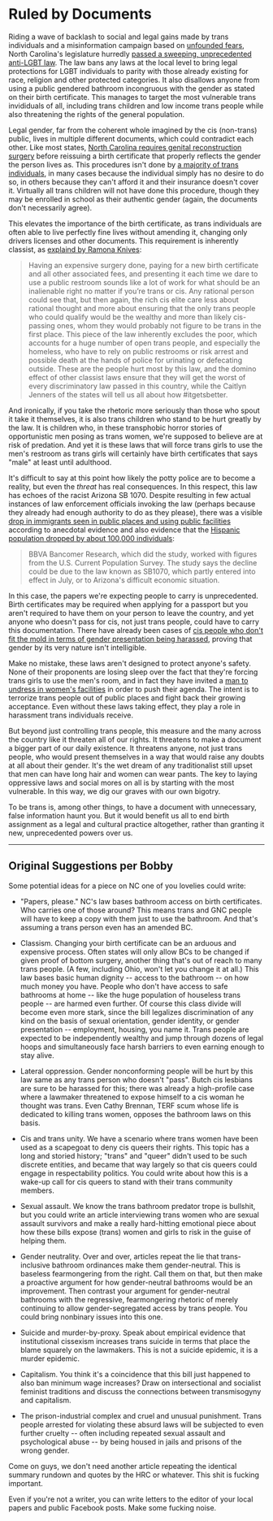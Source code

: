 # Ruled by Documents

Riding a wave of backlash to social and legal gains made by trans individuals and a misinformation campaign based on [unfounded fears](http://mediamatters.org/blog/2014/03/20/debunking-the-big-myth-about-transgender-inclus/198530), North Carolina's legislature hurredly [passed a sweeping, unprecedented anti-LGBT law](www.vox.com/2016/2/23/11100552/charlotte-north-carolina-lgbtq-pat-mccrory). The law bans any laws at the local level to bring legal protections for LGBT individuals to parity with those already existing for race, religion and other protected categories. It also disallows anyone from using a public gendered bathroom incongruous with the gender as stated on their birth certificate. This manages to target the most vulnerable trans invididuals of all, including trans children and low income trans people while also threatening the rights of the general population.

Legal gender, far from the coherent whole imagined by the cis (non-trans) public, lives in multiple different documents, which could contradict each other. Like most states, [North Carolina requires genital reconstruction surgery](http://www.lambdalegal.org/know-your-rights/transgender/changing-birth-certificate-sex-designations) before reissuing a birth certificate that properly reflects the gender the person lives as. This procedures isn't done by [a majority of trans individuals](http://www.advocate.com/politics/transgender/2014/03/13/watch-debunking-surgery-top-priority-trans-people-myth), in many cases because the individual simply has no desire to do so, in others because they can't afford it and their insurance doesn't cover it. Virtually all trans children will not have done this procedure, though they may be enrolled in school as their authentic gender (again, the documents don't necessarily agree).

This elevates the importance of the birth certificate, as trans individuals are often able to live perfectly fine lives without amending it, changing only drivers licenses and other documents. This requirement is inherently classist, as [explaind by Ramona Knives](http://empireofloathing.com/index.php/2016/03/25/guest-post-papers-please/):

> Having an expensive surgery done, paying for a new birth certificate and all other associated fees, and presenting it each time we dare to use a public restroom sounds like a lot of work for what should be an inalienable right no matter if you’re trans or cis. Any rational person could see that, but then again, the rich cis elite care less about rational thought and more about ensuring that the only trans people who could qualify would be the wealthy and more than likely cis-passing ones, whom they would probably not figure to be trans in the first place. This piece of the law inherently excludes the poor, which accounts for a huge number of open trans people, and especially the homeless, who have to rely on public restrooms or risk arrest and possible death at the hands of police for urinating or defecating outside. These are the people hurt most by this law, and the domino effect of other classist laws ensure that they will get the worst of every discriminatory law passed in this country, while the Caitlyn Jenners of the states will tell us all about how #itgetsbetter.

And ironically, if you take the rhetoric more seriously than those who spout it take it themselves, it is also trans children who stand to be hurt greatly by the law. It is children who, in these transphobic horror stories of opportunistic men posing as trans women, we're supposed to believe are at risk of predation. And yet it is these laws that will force trans girls to use the men's restroom as trans girls will certainly have birth certificates that says "male" at least until adulthood.

It's difficult to say at this point how likely the potty police are to become a reality, but even the _threat_ has real consequences. In this respect, this law has echoes of the racist Arizona SB 1070. Despite resulting in few actual instances of law enforcement officials invoking the law (perhaps because they already had enough authority to do as they please), there was a visible [drop in immigrants seen in public places and using public facilities](http://www.marketplace.org/2010/06/14/economy/hispanics-leave-az-over-immigrant-law) according to anecdotal evidence and also evidence that the [Hispanic population dropped by about 100,000 individuals](http://www.nbcnews.com/id/40141843/ns/us_news-immigration_a_nation_divided/):

> BBVA Bancomer Research, which did the study, worked with figures from the U.S. Current Population Survey. The study says the decline could be due to the law known as SB1070, which partly entered into effect in July, or to Arizona's difficult economic situation.

In this case, the papers we're expecting people to carry is unprecedented. Birth certificates may be required when applying for a passport but you aren't required to have them on your person to leave the country, and yet anyone who doesn't pass for cis, not just trans people, could have to carry this documentation. There have already been cases of [cis people who don't fit the mold in terms of gender presentation being harassed](http://lexiecannes.com/2015/06/15/cis-woman-accused-of-being-a-boy-was-manhandled-and-kicked-out-of-a-womens-bathroom-sues/), proving that gender by its very nature isn't intelligible.

Make no mistake, these laws aren't designed to protect anyone's safety. None of their proponents are losing sleep over the fact that they're forcing trans girls to use the men's room, and in fact they have invited a [man to undress in women's facilities](http://www.krem.com/news/local/northwest/man-in-womens-locker-room-cites-gender-rule/45412534) in order to push their agenda. The intent is to terrorize trans people out of public places and fight back their growing acceptance. Even without these laws taking effect, they play a role in harassment trans individuals receive.

But beyond just controlling trans people, this measure and the many across the country like it threaten all of our rights. It threatens to make a document a bigger part of our daily existence. It threatens anyone, not just trans people, who would present themselves in a way that would raise any doubts at all about their gender. It's the wet dream of any traditionalist still upset that men can have long hair and women can wear pants. The key to laying oppressive laws and social mores on all is by starting with the most vulnerable. In this way, we dig our graves with our own bigotry.

To be trans is, among other things, to have a document with unnecessary, false information haunt you. But it would benefit us all to end birth assignment as a legal and cultural practice altogether, rather than granting it new, unprecedented powers over us.

* * *

## Original Suggestions per Bobby

Some potential ideas for a piece on NC one of you lovelies could write:

* "Papers, please." NC's law bases bathroom access on birth certificates. Who carries one of those around? This means trans and GNC people will have to keep a copy with them just to use the bathroom. And that's assuming a trans person even has an amended BC.

* Classism. Changing your birth certificate can be an arduous and expensive process. Often states will only allow BCs to be changed if given proof of bottom surgery, another thing that's out of reach to many trans people. (A few, including Ohio, won't let you change it at all.) This law bases basic human dignity -- access to the bathroom -- on how much money you have. People who don't have access to safe bathrooms at home -- like the huge population of houseless trans people -- are harmed even further. Of course this class divide will become even more stark, since the bill legalizes discrimination of any kind on the basis of sexual orientation, gender identity, or gender presentation -- employment, housing, you name it. Trans people are expected to be independently wealthy and jump through dozens of legal hoops and simultaneously face harsh barriers to even earning enough to stay alive.

* Lateral oppression. Gender nonconforming people will be hurt by this law same as any trans person who doesn't "pass". Butch cis lesbians are sure to be harassed for this; there was already a high-profile case where a lawmaker threatened to expose himself to a cis woman he thought was trans. Even Cathy Brennan, TERF scum whose life is dedicated to killing trans women, opposes the bathroom laws on this basis.

* Cis and trans unity. We have a scenario where trans women have been used as a scapegoat to deny cis queers their rights. This topic has a long and storied history; "trans" and "queer" didn't used to be such discrete entities, and became that way largely so that cis queers could engage in respectability politics. You could write about how this is a wake-up call for cis queers to stand with their trans community members.

* Sexual assault. We know the trans bathroom predator trope is bullshit, but you could write an article interviewing trans women who are sexual assault survivors and make a really hard-hitting emotional piece about how these bills expose (trans) women and girls to risk in the guise of helping them.

* Gender neutrality. Over and over, articles repeat the lie that trans-inclusive bathroom ordinances make them gender-neutral. This is baseless fearmongering from the right. Call them on that, but then make a proactive argument for how gender-neutral bathrooms would be an improvement. Then contrast your argument for gender-neutral bathrooms with the regressive, fearmongering rhetoric of merely continuing to allow gender-segregated access by trans people. You could bring nonbinary issues into this one.

* Suicide and murder-by-proxy. Speak about empirical evidence that institutional cissexism increases trans suicide in terms that place the blame squarely on the lawmakers. This is not a suicide epidemic, it is a murder epidemic.

* Capitalism. You think it's a coincidence that this bill just happened to also ban minimum wage increases? Draw on intersectional and socialist feminist traditions and discuss the connections between transmisogyny and capitalism.

* The prison-industrial complex and cruel and unusual punishment. Trans people arrested for violating these absurd laws will be subjected to even further cruelty -- often including repeated sexual assault and psychological abuse -- by being housed in jails and prisons of the wrong gender.

Come on guys, we don't need another article repeating the identical summary rundown and quotes by the HRC or whatever. This shit is fucking important.

Even if you're not a writer, you can write letters to the editor of your local papers and public Facebook posts. Make some fucking noise.
